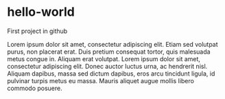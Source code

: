# hello-world
First project in github

Lorem ipsum dolor sit amet, consectetur adipiscing elit. Etiam sed volutpat purus, non placerat erat. Duis pretium consequat tortor, quis malesuada metus congue in. Aliquam erat volutpat. Lorem ipsum dolor sit amet, consectetur adipiscing elit. Donec auctor luctus urna, ac hendrerit nisl. Aliquam dapibus, massa sed dictum dapibus, eros arcu tincidunt ligula, id pulvinar turpis metus eu massa. Mauris aliquet augue mollis libero commodo posuere. 
